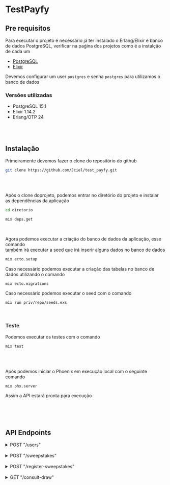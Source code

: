 # TestPayfy



## Pre requisitos
Para executar o projeto é necessário já ter instalado o Erlang/Elixir e banco de dados PostgreSQL, verificar na paǵina dos projetos como é a instalção de cada um
* [PostgreSQL](https://www.postgresql.org)
* [Elixir](https://elixir-lang.org)

 Devemos configurar um user ``postgres`` e senha ``postgres`` para utilizamos o banco de dados   

### Versões utilizadas
  * PostgreSQL 15.1
  * Elixir 1.14.2
  * Erlang/OTP 24

<br>
<br>

## Instalação

Primeiramente devemos fazer o clone do repositório do github  
```sh
git clone https://github.com/Jciel/test_payfy.git
```

<br>
<br>

Após o clone doprojeto, podemos entrar no diretório do projeto e instalar   
as dependências da aplicação   
```sh
cd diretorio

mix deps.get
```

<br>

Agora podemos executar a criação do banco de dados da aplicação, esse comando  
também irá executar a seed que irá inserir alguns dados no banco de dados  
```sh
mix ecto.setup
```
Caso necessário podemos executar a criação das tabelas no banco de dados utilizando o comando
```sh
mix ecto.migrations
```
Caso necessário podemos executar o seed com o comando
```sh
mix run priv/repo/seeds.exs
```

<br>

### Teste
Podemos executar os testes com o comando  
```sh
mix test
```

<br>
<br>

Após podemos iniciar o Phoenix em execução local com o seguinte comando
```sh
mix phx.server
```
Assim a API estará pronta para execução

<br>
<br>
<br>


## API Endpoints  


<details>
<summary> POST "/users"</summary>

<summary>Input</summary>

```json
{
  "name" : "nameuser",
  "email" : "test_email@gmail.com"
}
```
<summary>Response</summary>

```json
200 OK
{
  "data": {
    "id": "cd748ad4-a8cd-4a8d-9179-54ee793ecad8"
  }
}
```

<br>

<summary>Input</summary>

```json
{
  "name" : "nameuser",
  "email" : "error_email"
}
```
<summary>Response</summary>

```json
422 Unprocessable Entity
{
	"errors": {
		"email": [
			"has invalid format"
		]
	}
}
```

<br>

<summary>Input</summary>

```json
{
  "email" : "test_email@gmail.com"
}
```
<summary>Response</summary>

```json
422 Unprocessable Entity
{
	"errors": {
		"name": [
			"can't be blank"
		]
	}
}
```

<br>

<summary>Input</summary>

```json
{
  "name" : "nameuser"
}
```
<summary>Response</summary>

```json
422 Unprocessable Entity
{
	"errors": {
		"email": [
			"can't be blank"
		]
	}
}
```

</details>


<br>


<details>
<summary>POST "/sweepstakes"</summary>

<summary>Input</summary>
Post with all valid params

```json
{
  "name" : "namesweepstake",
  "draw_date" : 1701388800000,
	"user_id" : null
}
```
<summary>Response</summary>

```json
200 OK
{
	"data": {
		"id": "f4832449-332e-439e-a9a7-f9188d79f0e9"
	}
}
```

<br>

<summary>Input</summary>
Post with a invalid user_id

```json
{
  "name" : "namesweepstake",
  "draw_date" : 1701388800000,
	"user_id" : "8ae0f214-c307-41d3-8787-a2d2a7568ce8"
}
```
<summary>Response</summary>

```json
422 Unprocessable Entity
{
	"errors": {
		"user_id": [
			"does not exist"
		]
	}
}
```

<br>

<summary>Input</summary>
Post without a draw date

```json
{
  "name" : "namesweepstake",
	"user_id" : null
}
```
<summary>Response</summary>

```json
422 Unprocessable Entity
{
	"errors": {
		"draw_date": [
			"can't be blank"
		]
	}
}
```

<br>

<summary>Input</summary>
Post without a name

```json
{
  "draw_date" : 1701388800000,
	"user_id" : null
}
```
<summary>Response</summary>

```json
422 Unprocessable Entity
{
	"errors": {
		"name": [
			"can't be blank"
		]
	}
}
```
</details>

<br>

<details>

<summary> POST "/register-sweepstakes"</summary>

<summary>Input</summary>
Post with all valid params

```json
{
	"user_id" : "76e28268-e6fc-4a05-bdee-e540a1c0e187",
	"sweepstake_id" : "22559088-79cc-4fcd-a065-6d4064e2c819"
}

```
<summary>Response</summary>

```json
200 OK
{
	"data": "Ok"
}
```

<br>

<summary>Input</summary>
Try create a register with valid params sweepstake outside deadline  

```json
{
  "user_id" : "76e28268-e6fc-4a05-bdee-e540a1c0e187",
  "sweepstake_id" : "a7d76267-44b0-40a1-8e39-618a74a11d8b"
}
```

<summary>Response</summary>

```json
422 Unprocessable Entity
{
	"errors": {
		"sweepstake_id": [
			"Registration outside the draw deadline"
		]
	}
}
```

<br>

<summary>Input</summary>
Try create a register with valid params in same sweepstake  

```json
{
  "user_id" : "76e28268-e6fc-4a05-bdee-e540a1c0e187",
  "sweepstake_id" : "123ed3ae-2a5c-45b0-819d-4e4afde250b0"
}
```

<summary>Response</summary>

```json
422 Unprocessable Entity
{
	"errors": {
		"sweepstake_id": [
			"User already registered in this draw"
		]
	}
}
```

<br>

<summary>Input</summary>
Try create a register with invalid user_id  

```json
{
  "user_id" : "123ed3ae-2a5c-45b0-819d-4e4afde250b0",
  "sweepstake_id" : "123ed3ae-2a5c-45b0-819d-4e4afde250b0"
}
```

<summary>Response</summary>

```json
422 Unprocessable Entity
{
	"errors": {
		"user_id": [
			"does not exist"
		]
	}
}
```

<br>

<summary>Input</summary>
Try create a register with invalid sweepstake_id   

```json
{
  "user_id" : "76e28268-e6fc-4a05-bdee-e540a1c0e187",
  "sweepstake_id" : "0b13d449-6a89-435d-b26a-7c5364c65231"
}
```

<summary>Response</summary>

```json
422 Unprocessable Entity
{
	"errors": {
		"sweepstake_id": [
			"does not exist"
		]
	}
}
```
</details>

<br>

<details>
<summary> GET "/consult-draw"</summary>

<summary>Input</summary>
Get a User winner from Sweepstake   

id: ``/3bc57d10-c52b-425e-8c24-69934ba9d4dd``

<summary>Response</summary>

```json
200 OK
{
	"data": {
		"email": "joao@gmail.com",
		"id": "6a764634-35a1-4c23-b1a9-6f625281b942",
		"name": "João"
	}
}
```

<br>

<summary>Input</summary>
Try get a User winner from Sweepstake without winner  

id: ``/123ed3ae-2a5c-45b0-819d-4e4afde250b0``

<summary>Response</summary>

```json
404 Unprocessable Entity
{
	"errors": {
		"user_id": [
			"does not exist"
		]
	}
}
```

<br>

<summary>Input</summary>
Try get a User winner from Sweepstake with generic id

id: ``/e17f5ce2-e155-44c4-8996-f02f9e84c7e5``

<summary>Response</summary>

```json
404 Unprocessable Entity
{
	"errors": {
		"sweepstake_id": [
			"does not exist"
		]
	}
}
```
</details>